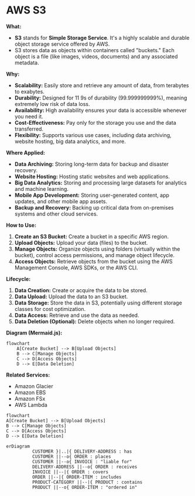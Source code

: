 # AWS S3

**What:**

* **S3** stands for **Simple Storage Service**. It's a highly scalable and durable object storage service offered by AWS.
* S3 stores data as objects within containers called "buckets." Each object is a file (like images, videos, documents) and any associated metadata.

**Why:**

* **Scalability:** Easily store and retrieve any amount of data, from terabytes to exabytes.
* **Durability:** Designed for 11 9s of durability (99.999999999%), meaning extremely low risk of data loss.
* **Availability:** High availability ensures your data is accessible whenever you need it.
* **Cost-Effectiveness:** Pay only for the storage you use and the data transferred.
* **Flexibility:** Supports various use cases, including data archiving, website hosting, big data analytics, and more.

**Where Applied:**

* **Data Archiving:** Storing long-term data for backup and disaster recovery.
* **Website Hosting:** Hosting static websites and web applications.
* **Big Data Analytics:** Storing and processing large datasets for analytics and machine learning.
* **Mobile App Development:** Storing user-generated content, app updates, and other mobile app assets.
* **Backup and Recovery:** Backing up critical data from on-premises systems and other cloud services.

**How to Use:**

1. **Create an S3 Bucket:** Create a bucket in a specific AWS region.
2. **Upload Objects:** Upload your data (files) to the bucket.
3. **Manage Objects:** Organize objects using folders (virtually within the bucket), control access permissions, and manage object lifecycle.
4. **Access Objects:** Retrieve objects from the bucket using the AWS Management Console, AWS SDKs, or the AWS CLI.

**Lifecycle:**

1. **Data Creation:** Create or acquire the data to be stored.
2. **Data Upload:** Upload the data to an S3 bucket.
3. **Data Storage:** Store the data in S3, potentially using different storage classes for cost optimization.
4. **Data Access:** Retrieve and use the data as needed.
5. **Data Deletion (Optional):** Delete objects when no longer required.

**Diagram (Mermaid.js):**



```mermaid
flowchart
    A[Create Bucket] --> B[Upload Objects]
    B --> C[Manage Objects]
    C --> D[Access Objects]
    D --> E[Data Deletion]

```

**Related Services:**

* Amazon Glacier
* Amazon EBS
* Amazon FSx
* AWS Lambda



```mermaid
flowchart
A[Create Bucket] --> B[Upload Objects]
B --> C[Manage Objects]
C --> D[Access Objects]
D --> E[Data Deletion]
```

```mermaid
erDiagram
          CUSTOMER }|..|{ DELIVERY-ADDRESS : has
          CUSTOMER ||--o{ ORDER : places
          CUSTOMER ||--o{ INVOICE : "liable for"
          DELIVERY-ADDRESS ||--o{ ORDER : receives
          INVOICE ||--|{ ORDER : covers
          ORDER ||--|{ ORDER-ITEM : includes
          PRODUCT-CATEGORY ||--|{ PRODUCT : contains
          PRODUCT ||--o{ ORDER-ITEM : "ordered in"

```
